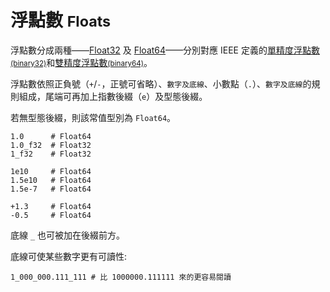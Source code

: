 # 浮點數 <small>Floats</small>

浮點數分成兩種——[Float32](http://crystal-lang.org/api/Float32.html) 及 [Float64](http://crystal-lang.org/api/Float64.html)——分別對應 IEEE 定義的[單精度浮點數<small>(binary32)</small>](https://zh.wikipedia.org/wiki/單精度浮點數)和[雙精度浮點數<small>(binary64)</small>](https://zh.wikipedia.org/wiki/雙精度浮點數)。

浮點數依照正負號（`+`/`-`，正號可省略）、`數字及底線`、小數點（`.`）、`數字及底線`的規則組成，尾端可再加上指數後綴（`e`）及型態後綴。

若無型態後綴，則該常值型別為 `Float64`。

```crystal
1.0      # Float64
1.0_f32  # Float32
1_f32    # Float32

1e10     # Float64
1.5e10   # Float64
1.5e-7   # Float64

+1.3     # Float64
-0.5     # Float64
```

底線 `_` 也可被加在後綴前方。

底線可使某些數字更有可讀性:

```crystal
1_000_000.111_111 # 比 1000000.111111 來的更容易閱讀
```

